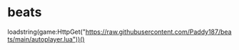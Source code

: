 # beats
loadstring(game:HttpGet("https://raw.githubusercontent.com/Paddy187/beats/main/autoplayer.lua"))()
